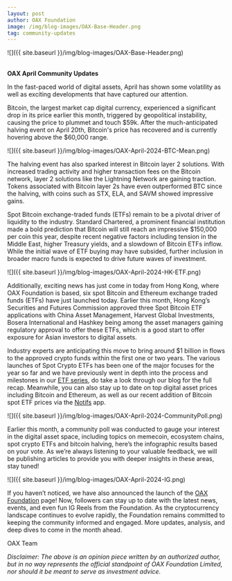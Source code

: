 ```yaml
---
layout: post
author: OAX Foundation
image: /img/blog-images/OAX-Base-Header.png
tag: community-updates
---
```


![]({{ site.baseurl }}/img/blog-images/OAX-Base-Header.png)

<br><b>OAX April Community Updates</b>

In the fast-paced world of digital assets, April has shown some volatility as well as exciting developments that have captured our attention. 

Bitcoin, the largest market cap digital currency, experienced a significant drop in its price earlier this month, triggered by geopolitical instability, causing the price to plummet and touch $59k. After the much-anticipated halving event on April 20th, Bitcoin's price has recovered and is currently hovering above the $60,000 range. 

![]({{ site.baseurl }}/img/blog-images/OAX-April-2024-BTC-Mean.png)

The halving event has also sparked interest in Bitcoin layer 2 solutions. With increased trading activity and higher transaction fees on the Bitcoin network, layer 2 solutions like the Lightning Network are gaining traction. Tokens associated with Bitcoin layer 2s have even outperformed BTC since the halving, with coins such as STX, ELA, and SAVM showed impressive gains.

Spot Bitcoin exchange-traded funds (ETFs) remain to be a pivotal driver of liquidity to the industry. Standard Chartered, a prominent financial institution made a bold prediction that Bitcoin will still reach an impressive $150,000 per coin this year, despite recent negative factors including tension in the Middle East, higher Treasury yields, and a slowdown of Bitcoin ETFs inflow. While the initial wave of ETF buying may have subsided, further inclusion in broader macro funds is expected to drive future waves of investment. 

![]({{ site.baseurl }}/img/blog-images/OAX-April-2024-HK-ETF.png)

Additionally, exciting news has just come in today from Hong Kong, where OAX Foundation is based, six spot Bitcoin and Ethereum exchange traded funds (ETFs) have just launched today. Earlier this month, Hong Kong’s Securities and Futures Commission approved three Spot Bitcoin ETF applications with China Asset Management, Harvest Global Investments, Bosera International and Hashkey being among the asset managers gaining regulatory approval to offer these ETFs, which is a good start to offer exposure for Asian investors to digital assets. 

Industry experts are anticipating this move to bring around $1 billion in flows to the approved crypto funds within the first one or two years. The various launches of Spot Crypto ETFs has been one of the major focuses for the year so far and we have previously went in depth into the process and milestones in our <a href="https://www.oax.org/tag/oax-academy.html">ETF series</a>, do take a look through our blog for the full recap. Meanwhile, you can also stay up to date on top digital asset prices including Bitcoin and Ethereum, as well as our recent addition of Bitcoin spot ETF prices via the <a href="http://Notifs.co">Notifs</a> app. 

![]({{ site.baseurl }}/img/blog-images/OAX-April-2024-CommunityPoll.png)

Earlier this month, a community poll was conducted to gauge your interest in the digital asset space, including topics on memecoin, ecosystem chains, spot crypto ETFs and bitcoin halving, here’s the infographic results based on your vote. As we’re always listening to your valuable feedback, we will be publishing articles to provide you with deeper insights in these areas, stay tuned!

![]({{ site.baseurl }}/img/blog-images/OAX-April-2024-IG.png)

If you haven’t noticed, we have also announced the launch of the <a href="http://www.instagram.com/oax_foundation">OAX Foundation</a> page! Now, followers can stay up to date with the latest news, events, and even fun IG Reels from the Foundation. As the cryptocurrency landscape continues to evolve rapidly, the Foundation remains committed to keeping the community informed and engaged. More updates, analysis, and deep dives to come in the month ahead. 

OAX Team

<i>Disclaimer: The above is an opinion piece written by an authorized author, but in no way represents the official standpoint of OAX Foundation Limited, nor should it be meant to serve as investment advice.</i>

